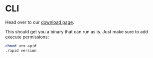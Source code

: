# CLI

Head over to our [download page](https://github.com/getapid/cli/releases).

This should get you a binary that can run as is. Just make sure to add execute permissions:

```bash
chmod u+x apid
./apid version
```
